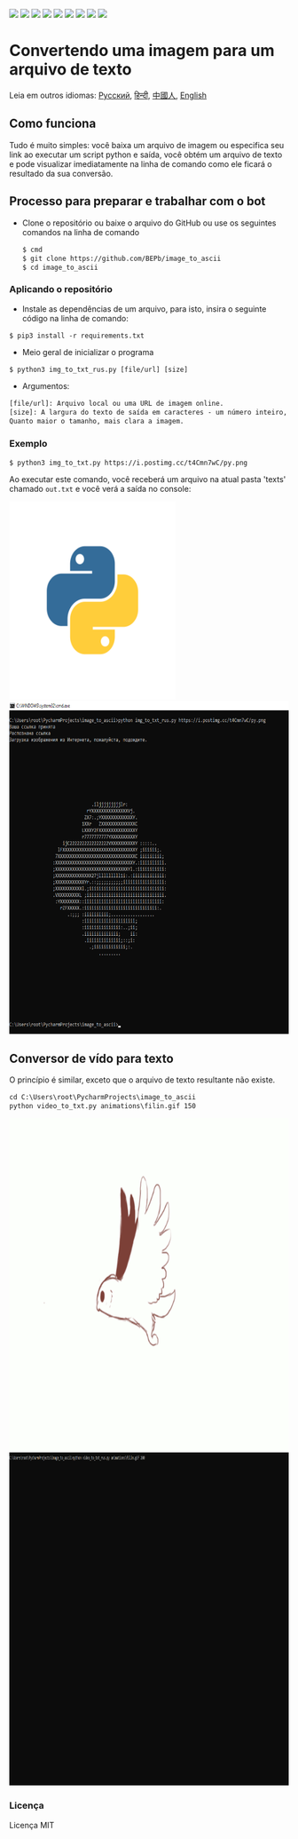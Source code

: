 <p>
  <img  src="https://img.shields.io/github/stars/BEPb/image_to_ascii" />
  <img src="https://img.shields.io/github/contributors/BEPb/image_to_ascii" />
  <img src="https://img.shields.io/github/last-commit/BEPb/image_to_ascii" />
  <img src="https://visitor-badge.laobi.icu/badge?page_id=BEPb.image_to_ascii" />
  <img src="https://img.shields.io/github/languages/count/BEPb/image_to_ascii" />
  <img src="https://img.shields.io/github/languages/top/BEPb/image_to_ascii" />

  <img src="https://img.shields.io/badge/license-MIT-blue.svg?color=f64152" />
  <img  src="https://img.shields.io/github/issues/BEPb/image_to_ascii" />
  <img  src="https://img.shields.io/github/issues-pr/BEPb/image_to_ascii" />
</p>


# Convertendo uma imagem para um arquivo de texto
Leia em outros idiomas: [Русский](README.ru.md), [हिन्दी](README.hindi.md), [中國人](README.chinese.md), [English](README.md)

## Como funciona

Tudo é muito simples: você baixa um arquivo de imagem ou especifica seu link ao executar um script python e
saída, você obtém um arquivo de texto e pode visualizar imediatamente na linha de comando como ele ficará
o resultado da sua conversão.

## Processo para preparar e trabalhar com o bot

* Clone o repositório ou baixe o arquivo do GitHub ou use os seguintes comandos na linha de comando

   ```commandline
   $ cmd
   $ git clone https://github.com/BEPb/image_to_ascii
   $ cd image_to_ascii
   ```

### Aplicando o repositório
* Instale as dependências de um arquivo, para isto, insira o seguinte código na linha de comando:

```shell
$ pip3 install -r requirements.txt
````

* Meio geral de inicializar o programa

```shell
$ python3 img_to_txt_rus.py [file/url] [size]
```

* Argumentos:

```shell
[file/url]: Arquivo local ou uma URL de imagem online.
[size]: A largura do texto de saída em caracteres - um número inteiro, Quanto maior o tamanho, mais clara a imagem.
```

### Exemplo
```shell
$ python3 img_to_txt.py https://i.postimg.cc/t4Cmn7wC/py.png
```

Ao executar este comando, você receberá um arquivo na atual pasta 'texts' chamado `out.txt` e você verá a saída no console:


<img src="./pictures/py.png" alt="Bot logo" width="300" height="356.5">

<img src="./pictures/png.png" alt="Bot logo" width="600" height="600">


## Conversor de vído para texto
O princípio é similar, exceto que o arquivo de texto resultante não existe. 

```commandline
cd C:\Users\root\PycharmProjects\image_to_ascii 
python video_to_txt.py animations\filin.gif 150
```

<img src="./animations/filin.gif" alt="Bot logo" width="800" height="600">

<img src="./animations/gif.gif" alt="Bot logo" width="800" height="600">



### Licença
Licença MIT